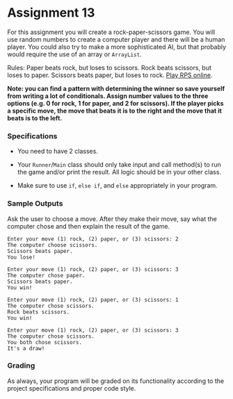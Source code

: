 # Assignment 13

For this assignment you will create a rock-paper-scissors game. You will use random
numbers to create a computer player and there will be a human player. You could also
try to make a more sophisticated AI, but that probably would require the use of an array or `ArrayList`.

Rules: Paper beats rock, but loses to scissors. Rock beats scissors, but loses to paper. Scissors beats paper, but loses to rock. [Play RPS online](https://www.afiniti.com/corporate/rock-paper-scissors).

**Note: you can find a pattern with determining the winner so save yourself from writing a lot of conditionals. Assign number values to the three options (e.g. 0 for rock, 1 for paper, and 2 for scissors). If the player picks a specific move, the move that beats it is to the right and the move that it beats is to the left.**

### Specifications

* You need to have 2 classes.

* Your `Runner`/`Main` class should only take input and call method(s) to run the game and/or print the result. All logic should be in your other class.

* Make sure to use `if`, `else if`, and `else` appropriately in your program.

### Sample Outputs

Ask the user to choose a move. After they make their move, say what the computer chose and then explain the result of the game.

```
Enter your move (1) rock, (2) paper, or (3) scissors: 2
The computer choose scissors.
Scissors beats paper.
You lose!
```

```
Enter your move (1) rock, (2) paper, or (3) scissors: 3
The computer chose paper.
Scissors beats paper.
You win!
```

```
Enter your move (1) rock, (2) paper, or (3) scissors: 1
The computer chose scissors.
Rock beats scissors.
You win!
```

```
Enter your move (1) rock, (2) paper, or (3) scissors: 3
The computer chose scissors.
You both chose scissors.
It's a draw!
```

### Grading

As always, your program will be graded on its functionality according to the project specifications and proper code style.


